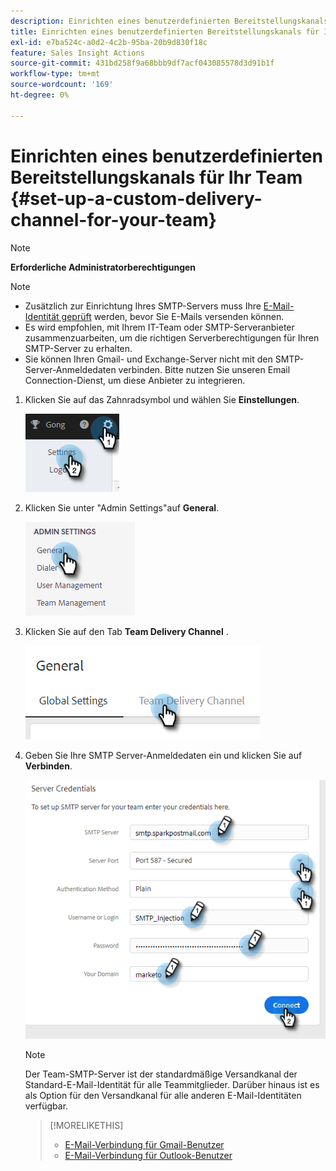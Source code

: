 ```yaml
---
description: Einrichten eines benutzerdefinierten Bereitstellungskanals für Ihr Team - Marketo Docs - Produktdokumentation
title: Einrichten eines benutzerdefinierten Bereitstellungskanals für Ihr Team
exl-id: e7ba524c-a0d2-4c2b-95ba-20b9d830f18c
feature: Sales Insight Actions
source-git-commit: 431bd258f9a68bbb9df7acf043085578d3d91b1f
workflow-type: tm+mt
source-wordcount: '169'
ht-degree: 0%

---
```


# Einrichten eines benutzerdefinierten Bereitstellungskanals für Ihr Team {#set-up-a-custom-delivery-channel-for-your-team}

>[!NOTE]
>
>**Erforderliche Administratorberechtigungen**

>[!NOTE]
>
>* Zusätzlich zur Einrichtung Ihres SMTP-Servers muss Ihre [E-Mail-Identität geprüft](/help/marketo/product-docs/marketo-sales-insight/actions/getting-started/email-settings/verify-your-email.md) werden, bevor Sie E-Mails versenden können.
>* Es wird empfohlen, mit Ihrem IT-Team oder SMTP-Serveranbieter zusammenzuarbeiten, um die richtigen Serverberechtigungen für Ihren SMTP-Server zu erhalten.
>* Sie können Ihren Gmail- und Exchange-Server nicht mit den SMTP-Server-Anmeldedaten verbinden. Bitte nutzen Sie unseren Email Connection-Dienst, um diese Anbieter zu integrieren.

1. Klicken Sie auf das Zahnradsymbol und wählen Sie **Einstellungen**.

   ![](assets/set-up-a-custom-delivery-channel-for-your-team-1.png)

1. Klicken Sie unter &quot;Admin Settings&quot;auf **General**.

   ![](assets/set-up-a-custom-delivery-channel-for-your-team-2.png)

1. Klicken Sie auf den Tab **Team Delivery Channel** .

   ![](assets/set-up-a-custom-delivery-channel-for-your-team-3.png)

1. Geben Sie Ihre SMTP Server-Anmeldedaten ein und klicken Sie auf **Verbinden**.

   ![](assets/set-up-a-custom-delivery-channel-for-your-team-4.png)

   >[!NOTE]
   >
   >Der Team-SMTP-Server ist der standardmäßige Versandkanal der Standard-E-Mail-Identität für alle Teammitglieder. Darüber hinaus ist es als Option für den Versandkanal für alle anderen E-Mail-Identitäten verfügbar.

   >[!MORELIKETHIS]
   >
   >* [E-Mail-Verbindung für Gmail-Benutzer](/help/marketo/product-docs/marketo-sales-connect/email-plugins/gmail/email-connection-for-gmail-users.md)
   >* [E-Mail-Verbindung für Outlook-Benutzer](/help/marketo/product-docs/marketo-sales-connect/email-plugins/msc-for-outlook/email-connection-for-outlook-users.md)
